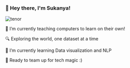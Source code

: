 ### 👋 Hey there, I'm Sukanya!

![tenor](https://github.com/Sukanyasingh3/Sukanyasingh3/assets/113462236/b3ac03b4-9176-42d9-8ed2-bf654b6e18c1)


🔭 I’m currently teaching computers to learn on their own!

🔍 Exploring the world, one dataset at a time

🌱 I’m currently learning Data visualization and NLP

🤝 Ready to team up for tech magic :)

